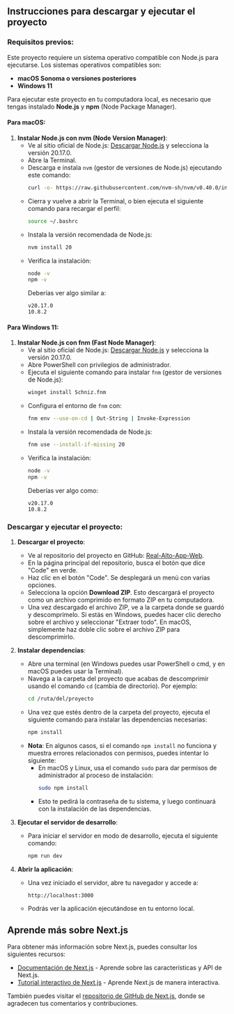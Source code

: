 ## Instrucciones para descargar y ejecutar el proyecto

### Requisitos previos:

Este proyecto requiere un sistema operativo compatible con Node.js para ejecutarse. Los sistemas operativos compatibles son:
- **macOS Sonoma o versiones posteriores**
- **Windows 11**

Para ejecutar este proyecto en tu computadora local, es necesario que tengas instalado **Node.js** y **npm** (Node Package Manager).

#### Para macOS:

1. **Instalar Node.js con nvm (Node Version Manager)**:
    - Ve al sitio oficial de Node.js: [Descargar Node.js](https://nodejs.org/en/download/package-manager) y selecciona la versión 20.17.0.
   - Abre la Terminal.
   - Descarga e instala `nvm` (gestor de versiones de Node.js) ejecutando este comando:
     ```bash
     curl -o- https://raw.githubusercontent.com/nvm-sh/nvm/v0.40.0/install.sh | bash
     ```
   - Cierra y vuelve a abrir la Terminal, o bien ejecuta el siguiente comando para recargar el perfil:
     ```bash
     source ~/.bashrc
     ```
   - Instala la versión recomendada de Node.js:
     ```bash
     nvm install 20
     ```
   - Verifica la instalación:
     ```bash
     node -v
     npm -v
     ```
     Deberías ver algo similar a:
     ```
     v20.17.0
     10.8.2
     ```

#### Para Windows 11:

1. **Instalar Node.js con fnm (Fast Node Manager)**:
    - Ve al sitio oficial de Node.js: [Descargar Node.js](https://nodejs.org/en/download/package-manager) y selecciona la versión 20.17.0.
   - Abre PowerShell con privilegios de administrador.
   - Ejecuta el siguiente comando para instalar `fnm` (gestor de versiones de Node.js):
     ```bash
     winget install Schniz.fnm
     ```
   - Configura el entorno de `fnm` con:
     ```bash
     fnm env --use-on-cd | Out-String | Invoke-Expression
     ```
   - Instala la versión recomendada de Node.js:
     ```bash
     fnm use --install-if-missing 20
     ```
   - Verifica la instalación:
     ```bash
     node -v
     npm -v
     ```
     Deberías ver algo como:
     ```
     v20.17.0
     10.8.2
     ```


### Descargar y ejecutar el proyecto:

1. **Descargar el proyecto**:
   - Ve al repositorio del proyecto en GitHub: [Real-Alto-App-Web](https://github.com/damm2001/Real-Alto-App-Web).
   - En la página principal del repositorio, busca el botón que dice "Code" en verde.
   - Haz clic en el botón "Code". Se desplegará un menú con varias opciones.
   - Selecciona la opción **Download ZIP**. Esto descargará el proyecto como un archivo comprimido en formato ZIP en tu computadora.
   - Una vez descargado el archivo ZIP, ve a la carpeta donde se guardó y descomprímelo. Si estás en Windows, puedes hacer clic derecho sobre el archivo y seleccionar "Extraer todo". En macOS, simplemente haz doble clic sobre el archivo ZIP para descomprimirlo.

2. **Instalar dependencias**:
   - Abre una terminal (en Windows puedes usar PowerShell o cmd, y en macOS puedes usar la Terminal).
   - Navega a la carpeta del proyecto que acabas de descomprimir usando el comando `cd` (cambia de directorio). Por ejemplo:
     ```bash
     cd /ruta/del/proyecto
     ```
   - Una vez que estés dentro de la carpeta del proyecto, ejecuta el siguiente comando para instalar las dependencias necesarias:
     ```bash
     npm install
     ```
   - **Nota**: En algunos casos, si el comando `npm install` no funciona y muestra errores relacionados con permisos, puedes intentar lo siguiente:
     - En macOS y Linux, usa el comando `sudo` para dar permisos de administrador al proceso de instalación:
       ```bash
       sudo npm install
       ```
     - Esto te pedirá la contraseña de tu sistema, y luego continuará con la instalación de las dependencias.


3. **Ejecutar el servidor de desarrollo**:
   - Para iniciar el servidor en modo de desarrollo, ejecuta el siguiente comando:
     ```bash
     npm run dev
     ```

4. **Abrir la aplicación**:
   - Una vez iniciado el servidor, abre tu navegador y accede a:
     ```
     http://localhost:3000
     ```
   - Podrás ver la aplicación ejecutándose en tu entorno local.

## Aprende más sobre Next.js

Para obtener más información sobre Next.js, puedes consultar los siguientes recursos:

- [Documentación de Next.js](https://nextjs.org/docs) - Aprende sobre las características y API de Next.js.
- [Tutorial interactivo de Next.js](https://nextjs.org/learn) - Aprende Next.js de manera interactiva.

También puedes visitar el [repositorio de GitHub de Next.js](https://github.com/vercel/next.js/), donde se agradecen tus comentarios y contribuciones.

